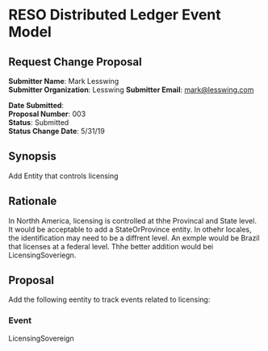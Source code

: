 
# RESO Distributed Ledger Event Model

## Request Change Proposal 

**Submitter Name**: Mark Lesswing    
**Submitter Organization**:  Lesswing 
**Submitter Email**:  mark@lesswing.com 

**Date Submitted**:   
**Proposal Number**: 003  
**Status**: Submitted  
**Status Change Date**: 5/31/19  

## Synopsis
Add Entity that controls licensing  
## Rationale
In Northh America, licensing is controlled at thhe Provincal and State level.  It
would be acceptable to add a StateOrProvince entity.  In othehr locales, the
identification may need to be a diffrent level.  An exmple would be Brazil that 
licenses at a federal level.  Thhe better addition would bei LicensingSoveriegn.   
## Proposal 
Add the following eentity to track events related to licensing: 

### Event 
LicensingSovereign
